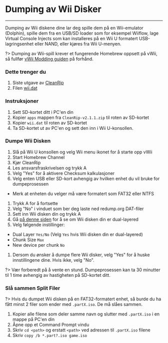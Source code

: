 # Dumping av Wii Disker
---
Dumping av Wii diskene dine lar deg spille dem på en Wii-emulator (Dolphin), spille dem fra en USB/SD loader som for eksempel Wiiflow, lage Virtual Console Injects som kan installeres på en Wii U formatert USB-lagringsenhet eller NAND, eller kjøres fra Wii U-menyen.

?> Dumping av Wii-spill krever et fungerende Homebrew oppsett på vWii, så fullfør [vWii Modding guiden](vwii-modding) på forhånd.

### Dette trenger du

1. Siste utgave av [CleanRip](https://github.com/emukidid/cleanrip/releases/download/2.1.1/CleanRip-v2.1.1.zip)
1. Filen [wii.dat](https://github.com/emukidid/cleanrip/releases/download/2.1.1/wii.dat)

### Instruksjoner

1. Sett SD-kortet ditt i PC'en din
1. Kopier `apps` mappen fra `CleanRip-v2.1.1.zip` til roten av SD-kortet
1. Kopier `wii.dat` til roten av SD-kortet
1. Ta SD-kortet ut av PC'en og sett den inn i Wii U-konsollen.

### Dumpe Wii Disken

1. Slå på Wii U konsollen og velg Wii menu ikonet for å starte opp vWii
1. Start Homebrew Channel
1. Kjør CleanRip
1. Les ansvarsfraskrivelsen og trykk A
1. Velg "Yes" for å aktivere Checksum kalkulasjoner
1. Velg enten USB eller SD-kort avhengig av hvilken enhet du vil bruke for dumpeprosessen
 - Merk at enheten du velger må være formatert som FAT32 eller NTFS
1. Trykk A for å fortsette
1. Velg "No" i vinduet som ber deg laste ned redump.org DAT-filer
1. Sett inn Wii disken din og trykk A
1. Gå [på denne siden](https://wiki.dolphin-emu.org/index.php?title=Category:Dual_Layer_Disc_games) for å se om Wii disken din er dual-layered
1. Velg følgende instillinger:
 - Dual Layer `Yes/No` (Velg `Yes` hvis Wii disken din er dual-layered)
 - Chunk Size `Max`
 - New device per chunk `No`
1. Dersom du ønsker å dumpe flere Wii disker, velg "Yes" for å huske innstillingene dine. Hvis ikke, velg "No".

?> Vær forberedt på å vente en stund. Dumpeprosessen kan ta 30 minutter til 1 time avhengig av hastigheten på SD-kortet ditt.

### Slå sammen Split Filer

?> Hvis du dumpet Wii disken på en FAT32-formatert enhet, så burde du ha fått minst 2 filer som ender med `.partX.iso`. De må slåes sammen.

1. Kopier alle filene som deler samme navn og slutter med `.partX.iso` i en mappe på PC'en din
1. Åpne opp et Command Prompt vindu
1. Skriv `cd <path>` og erstatt `<path>` ved adressen til `.partX.iso` filene
1. Skriv `copy /b *.part?.iso game.iso`